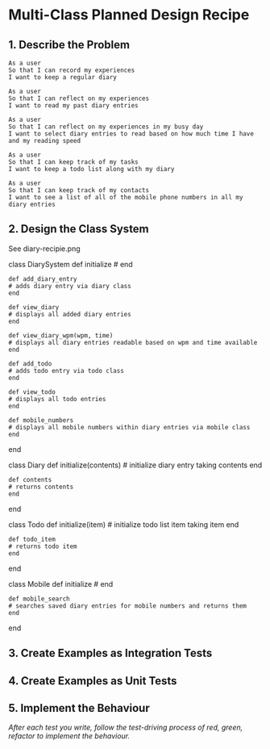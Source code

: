 # Multi-Class Planned Design Recipe

## 1. Describe the Problem
    As a user
    So that I can record my experiences
    I want to keep a regular diary

    As a user
    So that I can reflect on my experiences
    I want to read my past diary entries

    As a user
    So that I can reflect on my experiences in my busy day
    I want to select diary entries to read based on how much time I have and my reading speed

    As a user
    So that I can keep track of my tasks
    I want to keep a todo list along with my diary

    As a user
    So that I can keep track of my contacts
    I want to see a list of all of the mobile phone numbers in all my diary entries

## 2. Design the Class System
See diary-recipie.png

class DiarySystem
    def initialize
    #
    end

    def add_diary_entry
    # adds diary entry via diary class
    end

    def view_diary
    # displays all added diary entries
    end

    def view_diary_wpm(wpm, time)
    # displays all diary entries readable based on wpm and time available
    end

    def add_todo
    # adds todo entry via todo class
    end

    def view_todo
    # displays all todo entries
    end

    def mobile_numbers
    # displays all mobile numbers within diary entries via mobile class
    end
end

class Diary
    def initialize(contents)
    # initialize diary entry taking contents
    end

    def contents
    # returns contents
    end
end

class Todo
    def initialize(item)
    # initialize todo list item taking item
    end

    def todo_item
    # returns todo item
    end
end

class Mobile
    def initialize
    # 
    end

    def mobile_search
    # searches saved diary entries for mobile numbers and returns them
    end
end



## 3. Create Examples as Integration Tests


## 4. Create Examples as Unit Tests


## 5. Implement the Behaviour

_After each test you write, follow the test-driving process of red, green,
refactor to implement the behaviour._